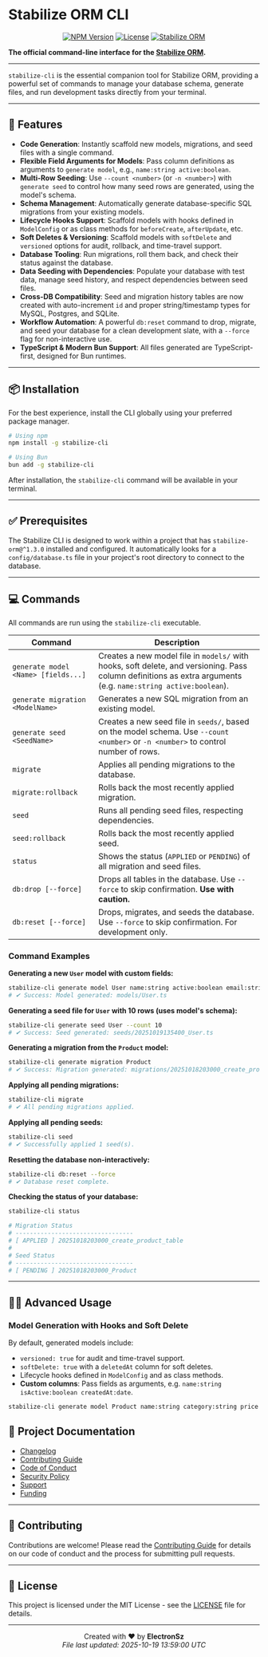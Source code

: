# Stabilize ORM CLI

<p align="center">
  <a href="https://www.npmjs.com/package/stabilize-cli"><img src="https://img.shields.io/npm/v/stabilize-cli.svg?label=version&color=blue" alt="NPM Version"></a>
  <a href="https://github.com/ElectronSz/stabilize-cli/blob/main/LICENSE"><img src="https://img.shields.io/npm/l/stabilize-cli.svg?color=green" alt="License"></a>
  <a href="https://github.com/ElectronSz/stabilize-orm"><img src="https://img.shields.io/badge/ORM-Stabilize%201.3.0-blue.svg" alt="Stabilize ORM"></a>
</p>

**The official command-line interface for the [Stabilize ORM](https://github.com/ElectronSz/stabilize-orm).**

---

`stabilize-cli` is the essential companion tool for Stabilize ORM, providing a powerful set of commands to manage your database schema, generate files, and run development tasks directly from your terminal.

---

## 🚀 Features

- **Code Generation**: Instantly scaffold new models, migrations, and seed files with a single command.
- **Flexible Field Arguments for Models**: Pass column definitions as arguments to `generate model`, e.g., `name:string active:boolean`.
- **Multi-Row Seeding**: Use `--count <number>` (or `-n <number>`) with `generate seed` to control how many seed rows are generated, using the model's schema.
- **Schema Management**: Automatically generate database-specific SQL migrations from your existing models.
- **Lifecycle Hooks Support**: Scaffold models with hooks defined in `ModelConfig` or as class methods for `beforeCreate`, `afterUpdate`, etc.
- **Soft Deletes & Versioning**: Scaffold models with `softDelete` and `versioned` options for audit, rollback, and time-travel support.
- **Database Tooling**: Run migrations, roll them back, and check their status against the database.
- **Data Seeding with Dependencies**: Populate your database with test data, manage seed history, and respect dependencies between seed files.
- **Cross-DB Compatibility**: Seed and migration history tables are now created with auto-increment `id` and proper string/timestamp types for MySQL, Postgres, and SQLite.
- **Workflow Automation**: A powerful `db:reset` command to drop, migrate, and seed your database for a clean development slate, with a `--force` flag for non-interactive use.
- **TypeScript & Modern Bun Support**: All files generated are TypeScript-first, designed for Bun runtimes.

---

## 📦 Installation

For the best experience, install the CLI globally using your preferred package manager.

```bash
# Using npm
npm install -g stabilize-cli

# Using Bun
bun add -g stabilize-cli
```

After installation, the `stabilize-cli` command will be available in your terminal.

---

## ✅ Prerequisites

The Stabilize CLI is designed to work within a project that has `stabilize-orm@^1.3.0` installed and configured. It automatically looks for a `config/database.ts` file in your project's root directory to connect to the database.

---

## 💻 Commands

All commands are run using the `stabilize-cli` executable.

| Command                            | Description                                                                 |
| ---------------------------------- | --------------------------------------------------------------------------- |
| `generate model <Name> [fields...]`         | Creates a new model file in `models/` with hooks, soft delete, and versioning. Pass column definitions as extra arguments (e.g. `name:string active:boolean`). |
| `generate migration <ModelName>`   | Generates a new SQL migration from an existing model.                       |
| `generate seed <SeedName>`         | Creates a new seed file in `seeds/`, based on the model schema. Use `--count <number>` or `-n <number>` to control number of rows. |
| `migrate`                          | Applies all pending migrations to the database.                             |
| `migrate:rollback`                 | Rolls back the most recently applied migration.                             |
| `seed`                             | Runs all pending seed files, respecting dependencies.                       |
| `seed:rollback`                    | Rolls back the most recently applied seed.                                  |
| `status`                           | Shows the status (`APPLIED` or `PENDING`) of all migration and seed files.  |
| `db:drop [--force]`                | Drops all tables in the database. Use `--force` to skip confirmation. **Use with caution.** |
| `db:reset [--force]`               | Drops, migrates, and seeds the database. Use `--force` to skip confirmation. For development only. |

### Command Examples

**Generating a new `User` model with custom fields:**
```bash
stabilize-cli generate model User name:string active:boolean email:string
# ✔ Success: Model generated: models/User.ts
```

**Generating a seed file for `User` with 10 rows (uses model's schema):**
```bash
stabilize-cli generate seed User --count 10
# ✔ Success: Seed generated: seeds/20251019135400_User.ts
```

**Generating a migration from the `Product` model:**
```bash
stabilize-cli generate migration Product
# ✔ Success: Migration generated: migrations/20251018203000_create_product_table.json
```

**Applying all pending migrations:**
```bash
stabilize-cli migrate
# ✔ All pending migrations applied.
```

**Applying all pending seeds:**
```bash
stabilize-cli seed
# ✔ Successfully applied 1 seed(s).
```

**Resetting the database non-interactively:**
```bash
stabilize-cli db:reset --force
# ✔ Database reset complete.
```

**Checking the status of your database:**
```bash
stabilize-cli status

# Migration Status
# ---------------------------------
# [ APPLIED ] 20251018203000_create_product_table
#
# Seed Status
# ---------------------------------
# [ PENDING ] 20251018203000_Product
```

---

## 🧑‍💻 Advanced Usage

### Model Generation with Hooks and Soft Delete

By default, generated models include:
- `versioned: true` for audit and time-travel support.
- `softDelete: true` with a `deletedAt` column for soft deletes.
- Lifecycle hooks defined in `ModelConfig` and as class methods.
- **Custom columns**: Pass fields as arguments, e.g. `name:string isActive:boolean createdAt:date`.

```bash
stabilize-cli generate model Product name:string category:string price:numeric
```

## 📃 Project Documentation

- [Changelog](./CHANGELOG.md)
- [Contributing Guide](./CONTRIBUTING.md)
- [Code of Conduct](./CODE_OF_CONDUCT.md)
- [Security Policy](./SECURITY.md)
- [Support](./SUPPORT.md)
- [Funding](./FUNDING.md)

---

## 🤝 Contributing

Contributions are welcome! Please read the [Contributing Guide](./CONTRIBUTING.md) for details on our code of conduct and the process for submitting pull requests.

---

## 📑 License

This project is licensed under the MIT License - see the [LICENSE](./LICENSE) file for details.

---

<div align="center">

Created with ❤️ by **ElectronSz**  
<em>File last updated: 2025-10-19 13:59:00 UTC</em>

</div>